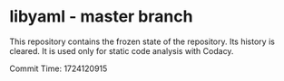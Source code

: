 # libyaml - master branch

This repository contains the frozen state of the repository.
Its history is cleared. It is used only for static code
analysis with Codacy.

Commit Time: 1724120915